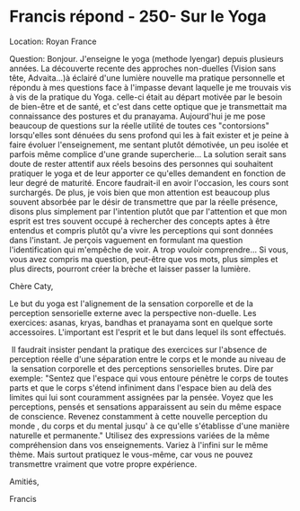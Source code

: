# Francis répond - 250- Sur le Yoga

Location: Royan France&nbsp;  

Question: Bonjour. J'enseigne le yoga (methode Iyengar) depuis plusieurs ann&eacute;es. La d&eacute;couverte recente des approches non-duelles (Vision sans t&ecirc;te, Advaita...)&agrave; &eacute;clair&eacute; d'une lumi&egrave;re nouvelle ma pratique personnelle et r&eacute;pondu &agrave; mes questions face &agrave; l\'impasse devant laquelle je me trouvais vis &agrave; vis de la pratique du Yoga. celle-ci &eacute;tait au d&eacute;part motiv&eacute;e par le besoin de bien-&ecirc;tre et de sant&eacute;, et c\'est dans cette optique que je transmettait ma connaissance des postures et du pranayama. Aujourd'hui je me pose beaucoup de questions sur la r&eacute;elle utilit&eacute; de toutes ces &quot;contorsions&quot; lorsqu'elles sont d&eacute;nu&eacute;es du sens profond qui les &agrave; fait exister et je peine &agrave; faire &eacute;voluer l\'enseignement, me sentant plut&ocirc;t d&eacute;motiv&eacute;e, un peu isol&eacute;e et parfois m&ecirc;me complice d'une grande supercherie... La solution serait sans doute de rester attentif aux r&eacute;els besoins des personnes qui souhaitent pratiquer le yoga et de leur apporter ce qu'elles demandent en fonction de leur degr&eacute; de maturit&eacute;. Encore faudrait-il en avoir l'occasion, les cours sont surcharg&eacute;s. De plus, je vois bien que mon attention est beaucoup plus souvent absorb&eacute;e par le d&eacute;sir de transmettre que par la r&eacute;elle pr&eacute;sence, disons plus simplement par l'intention plut&ocirc;t que par l'attention et que mon esprit est tres souvent occup&eacute; &agrave; rechercher des concepts aptes &agrave; &ecirc;tre entendus et compris plut&ocirc;t qu'a vivre les perceptions qui sont donn&eacute;es dans l'instant. Je per&ccedil;ois vaguement en formulant ma question l\'identification qui m'emp&ecirc;che de voir. A trop vouloir comprendre... Si vous, vous avez compris ma question, peut-&ecirc;tre que vos mots, plus simples et plus directs, pourront cr&eacute;er la br&egrave;che et laisser passer la lumi&egrave;re.

Ch&egrave;re Caty,

 

  

Le but du yoga est l'alignement de la sensation corporelle et de la perception sensorielle externe avec la perspective non-duelle. Les exercices: asanas, kryas, bandhas et pranayama sont en quelque sorte accessoires. L'important est l'esprit et le but dans lequel ils sont effectu&eacute;s.&nbsp;

  

&nbsp;Il faudrait insister pendant la pratique des exercices sur l'absence de perception r&eacute;elle d'une s&eacute;paration entre le corps et le monde au niveau de &nbsp;la sensation corporelle et des perceptions sensorielles brutes. Dire par exemple: &quot;Sentez que l'espace qui vous entoure p&eacute;n&egrave;tre le corps de toutes parts et que le corps s'&eacute;tend infiniment dans l'espace bien au del&agrave; des limites qui lui sont couramment assign&eacute;es par la pens&eacute;e. Voyez que les perceptions, pens&eacute;s et sensations apparaissent au sein du m&ecirc;me espace de conscience. Revenez constamment &agrave; cette nouvelle perception du monde , du corps et du mental jusqu' &agrave; ce qu'elle s'&eacute;tablisse d'une mani&egrave;re naturelle et permanente.&quot; Utilisez des expressions vari&eacute;es de la m&ecirc;me compr&eacute;hension dans vos enseignements. Variez &agrave; l'infini sur le m&ecirc;me th&egrave;me. Mais surtout pratiquez le vous-m&ecirc;me, car vous ne pouvez transmettre vraiment que votre propre exp&eacute;rience.

  

Amiti&eacute;s,

Francis

  

  

  

  

